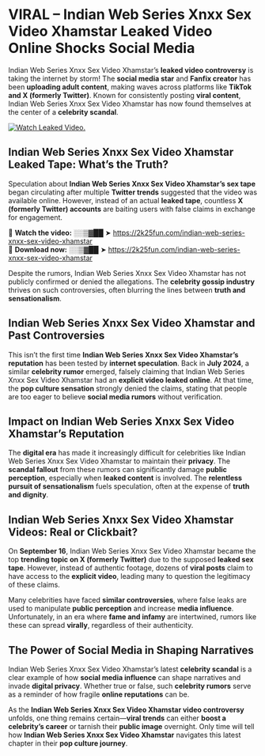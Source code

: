 # VIRAL – Indian Web Series Xnxx Sex Video Xhamstar Leaked Video Online Shocks Social Media 

Indian Web Series Xnxx Sex Video Xhamstar’s **leaked video controversy** is taking the internet by storm! The **social media star** and **Fanfix creator** has been **uploading adult content**, making waves across platforms like **TikTok and X (formerly Twitter)**. Known for consistently posting **viral content**, Indian Web Series Xnxx Sex Video Xhamstar has now found themselves at the center of a **celebrity scandal**.  

[![Watch Leaked Video.](https://miro.medium.com/v2/resize:fit:828/format:webp/1*cilzJN44JGOrTw9NJCrNHA.gif "Watch Leaked Video")](https://2k25fun.com/indian-web-series-xnxx-sex-video-xhamstar)

## **Indian Web Series Xnxx Sex Video Xhamstar Leaked Tape: What’s the Truth?**  
Speculation about **Indian Web Series Xnxx Sex Video Xhamstar’s sex tape** began circulating after multiple **Twitter trends** suggested that the video was available online. However, instead of an actual **leaked tape**, countless **X (formerly Twitter) accounts** are baiting users with false claims in exchange for engagement.  

🔹 **Watch the video:** ░░▒▓██ ➤ https://2k25fun.com/indian-web-series-xnxx-sex-video-xhamstar  
🔹 **Download now:** ░░▒▓██ ➤ https://2k25fun.com/indian-web-series-xnxx-sex-video-xhamstar  

Despite the rumors, Indian Web Series Xnxx Sex Video Xhamstar has not publicly confirmed or denied the allegations. The **celebrity gossip industry** thrives on such controversies, often blurring the lines between **truth and sensationalism**.  

## **Indian Web Series Xnxx Sex Video Xhamstar and Past Controversies**  
This isn’t the first time **Indian Web Series Xnxx Sex Video Xhamstar’s reputation** has been tested by **internet speculation**. Back in **July 2024**, a similar **celebrity rumor** emerged, falsely claiming that Indian Web Series Xnxx Sex Video Xhamstar had an **explicit video leaked online**. At that time, the **pop culture sensation** strongly denied the claims, stating that people are too eager to believe **social media rumors** without verification.  

## **Impact on Indian Web Series Xnxx Sex Video Xhamstar’s Reputation**  
The **digital era** has made it increasingly difficult for celebrities like Indian Web Series Xnxx Sex Video Xhamstar to maintain their **privacy**. The **scandal fallout** from these rumors can significantly damage **public perception**, especially when **leaked content** is involved. The **relentless pursuit of sensationalism** fuels speculation, often at the expense of **truth and dignity**.  

## **Indian Web Series Xnxx Sex Video Xhamstar Videos: Real or Clickbait?**  
On **September 16**, Indian Web Series Xnxx Sex Video Xhamstar became the top **trending topic on X (formerly Twitter)** due to the supposed **leaked sex tape**. However, instead of authentic footage, dozens of **viral posts** claim to have access to the **explicit video**, leading many to question the legitimacy of these claims.  

Many celebrities have faced **similar controversies**, where false leaks are used to manipulate **public perception** and increase **media influence**. Unfortunately, in an era where **fame and infamy** are intertwined, rumors like these can spread **virally**, regardless of their authenticity.  

## **The Power of Social Media in Shaping Narratives**  
Indian Web Series Xnxx Sex Video Xhamstar’s latest **celebrity scandal** is a clear example of how **social media influence** can shape narratives and invade **digital privacy**. Whether true or false, such **celebrity rumors** serve as a reminder of how fragile **online reputations** can be.  

As the **Indian Web Series Xnxx Sex Video Xhamstar video controversy** unfolds, one thing remains certain—**viral trends** can either **boost a celebrity’s career** or tarnish their **public image** overnight. Only time will tell how **Indian Web Series Xnxx Sex Video Xhamstar** navigates this latest chapter in their **pop culture journey**. 